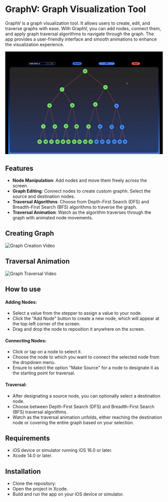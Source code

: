 # GraphV: Graph Visualization Tool
GraphV is a graph visualization tool. It allows users to create, edit, and traverse graphs with ease. With GraphV, you can add nodes, connect them, and apply graph traversal algorithms to navigate through the graph. The app provides a user-friendly interface and smooth animations to enhance the visualization experience.

![Graph Image](assets/graph-image.png)

## Features
- **Node Manipulation**: Add nodes and move them freely across the screen.
- **Graph Editing**: Connect nodes to create custom graphh. Select the source and destination nodes.
- **Traversal Algorithms**: Choose from Depth-First Search (DFS) and Breadth-First Search (BFS) algorithms to traverse the graph.
- **Traversal Animation**: Watch as the algorithm traverses through the graph with animated node movements.

## Creating Graph
![Graph Creation Video](assets/adding-nodes.gif)

## Traversal Animation
![Graph Traversal Video](assets/graph-traversal.gif)

## How to use
#### Adding Nodes:
- Select a value from the stepper to assign a value to your node.
- Click the "Add Node" button to create a new node, which will appear at the top-left corner of the screen.
- Drag and drop the node to reposition it anywhere on the screen.

#### Connecting Nodes:
- Click or tap on a node to select it.
- Choose the node to which you want to connect the selected node from the dropdown menu.
- Ensure to select the option "Make Source" for a node to designate it as the starting point for traversal.

#### Traversal:
- After designating a source node, you can optionally select a destination node.
- Choose between Depth-First Search (DFS) and Breadth-First Search (BFS) traversal algorithms.
- Watch as the traversal animation unfolds, either reaching the destination node or covering the entire graph based on your selection.

## Requirements
- iOS device or simulator running iOS 16.0 or later.
- Xcode 14.0 or later.

## Installation
- Clone the repository:
- Open the project in Xcode.
- Build and run the app on your iOS device or simulator.
